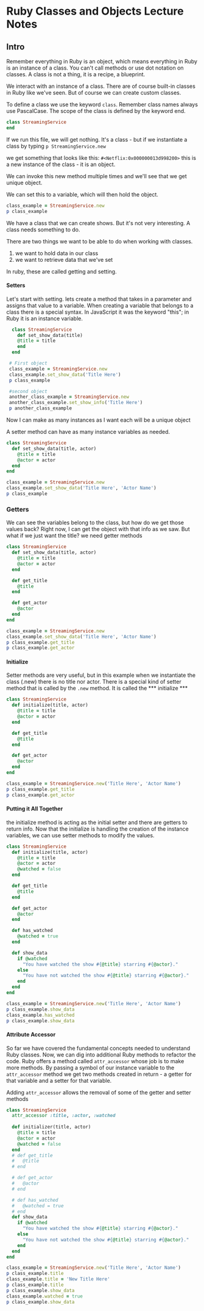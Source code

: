 # Ruby Classes and Objects Lecture Notes

## Intro
Remember everything in Ruby is an object, which means everything in Ruby is an instance of a class.  You can't call methods or use dot notation on classes. A class is not a thing, it is a recipe, a blueprint.

<!-- in irb type:  8.class 
                  =>  Integer -->
                  
We interact with an instance of a class. There are of course built-in classes in Ruby like we've seen.  But of course we can create custom classes.

To define a class we use the keyword `class`.  Remember class names always use PascalCase. The scope of the class is defined by the keyword end.

```ruby
class StreamingService
end
```
If we run this file, we will get nothing.  It's a class - but if we instantiate a class by typing
`p StreamingService.new`

we get something that looks like this: `#<Netflix:0x000000013d998200>`
this is a new instance of the class - it is an object.

We can invoke this new method multiple times
and we'll see that we get unique object.

We can set this to a variable, which will then hold the object.
```ruby
class_example = StreamingService.new
p class_example
```
We have a class that we can create shows. But it's not very interesting. A class needs something to do.
 
There are two things we want to be able to do when working with classes.
1. we want to hold data in our class
2. we want to retrieve data that we've set

In ruby, these are called getting and setting.

#### Setters
Let's start with setting. lets create a method that takes in a parameter and assigns that value to a variable. When creating a variable that belongs to a class there is a special syntax. In JavaScript it was the keyword "this"; in Ruby it is an instance variable.

```ruby
  class StreamingService
    def set_show_data(title)
    @title = title
    end
  end

 # First object
 class_example = StreamingService.new
 class_example.set_show_data('Title Here')
 p class_example

 #second object
 another_class_example = StreamingService.new
 another_class_example.set_show_info('Title Here')
 p another_class_example
 ```
Now I can make as many instances as I want each will be a unique object
  
A setter method can have as many instance variables as needed.
```ruby
class StreamingService
  def set_show_data(title, actor)
    @title = title
    @actor = actor
  end
end

class_example = StreamingService.new
class_example.set_show_data('Title Here', 'Actor Name')
p class_example
```
### Getters
We can see the variables belong to the class, but how do we get those values back? Right now, I can get the object with that info as we saw.  But what if we just want the title? we need getter methods

```ruby
class StreamingService
  def set_show_data(title, actor)
    @title = title
    @actor = actor
  end

  def get_title
    @title
  end

  def get_actor
    @actor
  end
end

class_example = StreamingService.new
class_example.set_show_data('Title Here', 'Actor Name')
p class_example.get_title
p class_example.get_actor
```

#### Initialize
Setter methods are very useful, but in this example when we instantiate the class (.new) there is no title nor actor. There is a special kind of setter method that is called by the `.new` method.  It is called the *** initialize ***

```ruby
class StreamingService
  def initialize(title, actor)
    @title = title
    @actor = actor
  end

  def get_title
    @title
  end

  def get_actor
    @actor
  end
end

class_example = StreamingService.new('Title Here', 'Actor Name')
p class_example.get_title
p class_example.get_actor
```

#### Putting it All Together
the initialize method is acting as the initial setter and there are getters to return info. Now that the initialize is handling the creation of the instance variables, we can use setter methods to modify the values.
```ruby
class StreamingService
  def initialize(title, actor)
    @title = title
    @actor = actor
    @watched = false
  end

  def get_title
    @title
  end

  def get_actor
    @actor
  end

  def has_watched
    @watched = true
  end

  def show_data
    if @watched
      "You have watched the show #{@title} starring #{@actor}."
    else
      "You have not watched the show #{@title} starring #{@actor}."
    end
  end
end

class_example = StreamingService.new('Title Here', 'Actor Name')
p class_example.show_data
class_example.has_watched
p class_example.show_data
```
#### Attribute Accessor
So far we have covered the fundamental concepts needed to understand Ruby classes. Now, we can dig into additional Ruby methods to refactor the code. Ruby offers a method called `attr_accessor` whose job is to make more methods. By passing a symbol of our instance variable to the `attr_accessor` method we get two methods created in return - a getter for that variable and a setter for that variable.

Adding `attr_accessor` allows the removal of some of the getter and setter methods
```ruby
class StreamingService
  attr_accessor :title, :actor, :watched
  
  def initializer(title, actor)
    @title = title
    @actor = actor
    @watched = false
  end
  # def get_title
  #   @title
  # end

  # def get_actor
  #   @actor
  # end

  # def has_watched
  #   @watched = true
  # end
  def show_data
    if @watched
      "You have watched the show #{@title} starring #{@actor}."
    else
      "You have not watched the show #{@title} starring #{@actor}."
    end
  end
end

class_example = StreamingService.new('Title Here', 'Actor Name')
p class_example.title
class_example.title = 'New Title Here'
p class_example.title
p class_example.show_data
class_example.watched = true
p class_example.show_data

